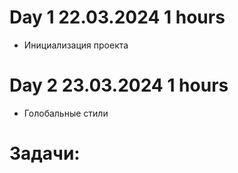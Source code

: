 # Day 1 22.03.2024 1 hours

- Инициализация проекта

# Day 2 23.03.2024 1 hours

- Голобальные стили

# Задачи:
